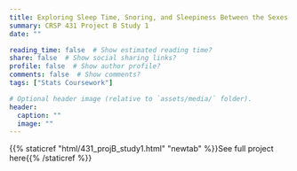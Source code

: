```yaml
---
title: Exploring Sleep Time, Snoring, and Sleepiness Between the Sexes Among US Adults
summary: CRSP 431 Project B Study 1
date: ""

reading_time: false  # Show estimated reading time?
share: false  # Show social sharing links?
profile: false  # Show author profile?
comments: false  # Show comments?
tags: ["Stats Coursework"]

# Optional header image (relative to `assets/media/` folder).
header:
  caption: ""
  image: ""
---
```


{{% staticref "html/431_projB_study1.html" "newtab" %}}See full project here{{% /staticref %}}
